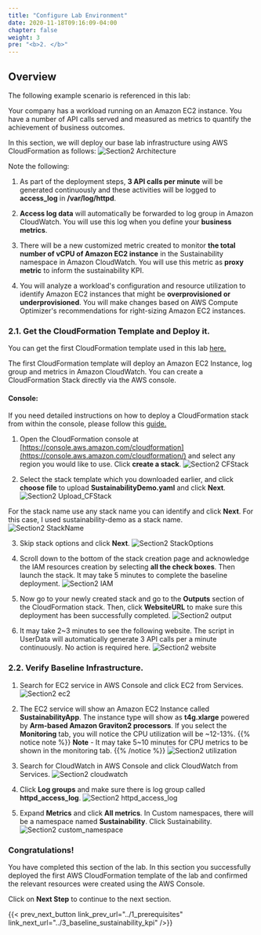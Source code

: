 ```yaml
---
title: "Configure Lab Environment"
date: 2020-11-18T09:16:09-04:00
chapter: false
weight: 3
pre: "<b>2. </b>"
---
```



## Overview
The following example scenario is referenced in this lab:

Your company has a workload running on an Amazon EC2 instance. You have a number of API calls served and measured as metrics to quantify the achievement of business outcomes.

In this section, we will deploy our base lab infrastructure using AWS CloudFormation as follows:
![Section2 Architecture](/Sustainability/200_optimize_ec2_using_cloudwatch_compute_optimizer/Images/section2/lab_architecture.png)

Note the following:

1. As part of the deployment steps, **3 API calls per minute** will be generated continuously and these activities will be logged to **access_log** in **/var/log/httpd**.

2. **Access log data** will automatically be forwarded to log group in Amazon CloudWatch. You will use this log when you define your **business metrics**.

3. There will be a new customized metric created to monitor **the total number of vCPU of Amazon EC2 instance** in the Sustainability namespace in Amazon CloudWatch. You will use this metric as **proxy metric** to inform the sustainability KPI.

4. You will analyze a workload's configuration and resource utilization to identify Amazon EC2 instances that might be **overprovisioned or underprovisioned**. You will make changes based on AWS Compute Optimizer's recommendations for right-sizing Amazon EC2 instances.


### 2.1. Get the CloudFormation Template and Deploy it.

You can get the first CloudFormation template used in this lab [here.](/Sustainability/200_optimize_ec2_using_cloudwatch_compute_optimizer/Code/SustainabilityDemo.yaml "Section2 CFTemplate")

The first CloudFormation template will deploy an Amazon EC2 Instance, log group and metrics in Amazon CloudWatch. You can create a CloudFormation Stack directly via the AWS console.

#### Console:

If you need detailed instructions on how to deploy a CloudFormation stack from within the console, please follow this [guide.](https://docs.aws.amazon.com/AWSCloudFormation/latest/UserGuide/cfn-console-create-stack.html)

1. Open the CloudFormation console at [https://console.aws.amazon.com/cloudformation](https://console.aws.amazon.com/cloudformation/) and select any region you would like to use. Click **create a stack**. 
![Section2 CFStack](/Sustainability/200_optimize_ec2_using_cloudwatch_compute_optimizer/Images/section2/CFStack.png)

2. Select the stack template which you downloaded earlier, and click **choose file** to upload **SustainabilityDemo.yaml** and click **Next**.
![Section2 Upload_CFStack](/Sustainability/200_optimize_ec2_using_cloudwatch_compute_optimizer/Images/section2/upload_CFStack.png)

For the stack name use any stack name you can identify and click **Next**. For this case, I used sustainability-demo as a stack name.
![Section2 StackName](/Sustainability/200_optimize_ec2_using_cloudwatch_compute_optimizer/Images/section2/stackName.png)

3. Skip stack options and click **Next**.
![Section2 StackOptions](/Sustainability/200_optimize_ec2_using_cloudwatch_compute_optimizer/Images/section2/stackOptions.png)

4. Scroll down to the bottom of the stack creation page and acknowledge the IAM resources creation by selecting **all the check boxes**. Then launch the stack. It may take 5 minutes to complete the baseline deployment.
![Section2 IAM](/Sustainability/200_optimize_ec2_using_cloudwatch_compute_optimizer/Images/section2/IAM.png)

5. Now go to your newly created stack and go to the **Outputs** section of the CloudFormation stack. Then, click **WebsiteURL** to make sure this deployment has been successfully completed.
![Section2 output](/Sustainability/200_optimize_ec2_using_cloudwatch_compute_optimizer/Images/section2/output.png)

6. It may take 2~3 minutes to see the following website. The script in UserData will automatically generate 3 API calls per a minute continuously. No action is required here.
![Section2 website](/Sustainability/200_optimize_ec2_using_cloudwatch_compute_optimizer/Images/section2/website.png)


### 2.2. Verify Baseline Infrastructure.

1. Search for EC2 service in AWS Console and click EC2 from Services.
![Section2 ec2](/Sustainability/200_optimize_ec2_using_cloudwatch_compute_optimizer/Images/section2/ec2.png)

2. The EC2 service will show an Amazon EC2 Instance called **SustainabilityApp**. The instance type will show as **t4g.xlarge** powered by **Arm-based Amazon Graviton2 processors**. If you select the **Monitoring** tab, you will notice the CPU utilization will be ~12-13%.
{{% notice note %}}
**Note** - It may take 5~10 minutes for CPU metrics to be shown in the monitoring tab.
{{% /notice %}}
![Section2 utilization](/Sustainability/200_optimize_ec2_using_cloudwatch_compute_optimizer/Images/section2/utilization.png)

3. Search for CloudWatch in AWS Console and click CloudWatch from Services.
![Section2 cloudwatch](/Sustainability/200_optimize_ec2_using_cloudwatch_compute_optimizer/Images/section2/cloudwatch.png)

4. Click **Log groups** and make sure there is log group called **httpd_access_log**.
![Section2 httpd_access_log](/Sustainability/200_optimize_ec2_using_cloudwatch_compute_optimizer/Images/section2/httpd_access_log.png)

5. Expand **Metrics** and click **All metrics**. In Custom namespaces, there will be a namespace named **Sustainability**. Click Sustainability.
![Section2 custom_namespace](/Sustainability/200_optimize_ec2_using_cloudwatch_compute_optimizer/Images/section2/custom_namespace.png)


### Congratulations!
You have completed this section of the lab. In this section you successfully deployed the first AWS CloudFormation template of the lab and confirmed the relevant resources were created using the AWS Console.

Click on **Next Step** to continue to the next section.

{{< prev_next_button link_prev_url="../1_prerequisites" link_next_url="../3_baseline_sustainability_kpi" />}}
